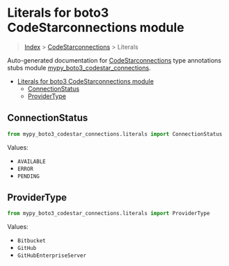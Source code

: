 # Literals for boto3 CodeStarconnections module

> [Index](..) > [CodeStarconnections](.) > Literals

Auto-generated documentation for
[CodeStarconnections](https://boto3.amazonaws.com/v1/documentation/api/latest/reference/services/codestar-connections.html#CodeStarconnections)
type annotations stubs module
[mypy_boto3_codestar_connections](https://pypi.org/project/mypy-boto3-codestar-connections/).

- [Literals for boto3 CodeStarconnections module](#literals-for-boto3-codestarconnections-module)
  - [ConnectionStatus](#connectionstatus)
  - [ProviderType](#providertype)

## ConnectionStatus

```python
from mypy_boto3_codestar_connections.literals import ConnectionStatus
```

Values:

- `AVAILABLE`
- `ERROR`
- `PENDING`

## ProviderType

```python
from mypy_boto3_codestar_connections.literals import ProviderType
```

Values:

- `Bitbucket`
- `GitHub`
- `GitHubEnterpriseServer`
